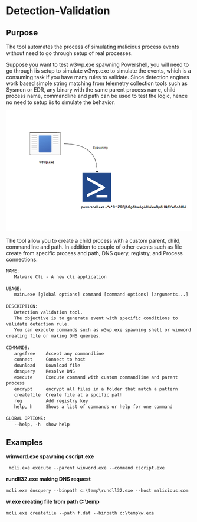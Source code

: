 # Detection-Validation

## Purpose

The tool automates the process of simulating malicious process events without need to go through setup of real processes. 

Suppose you want to test w3wp.exe spawning Powershell, you will need to go through iis setup to simulate w3wp.exe to simulate the events, which is a consuming task if you have many rules to validate. Since detection engines work based simple string matching from telemetry collection tools such as Sysmon or EDR, any binary with the same parent process name, child process name, commandline and path can be used to test the logic, hence no need to setup iis to simulate the behavior. 

![w3wp_powershell.png](img/w3wp_powershell.png)

The tool allow you to create a child process with a custom parent, child, commandline and path. In addition to couple of other events such as file create from specific process and path, DNS query, registry, and Process connections. 

```
NAME:
   Malware Cli - A new cli application

USAGE:
   main.exe [global options] command [command options] [arguments...]

DESCRIPTION:
   Detection validation tool.
   The objective is to generate event with specific conditions to validate detection rule.
   You can execute commands such as w3wp.exe spawning shell or winword creating file or making DNS queries.

COMMANDS:
   argsfree    Accept any commandline
   connect     Connect to host
   download    Download file
   dnsquery    Resolve DNS
   execute     Execute command with custom commandline and parent process
   encrypt     encrypt all files in a folder that match a pattern
   createfile  Create file at a spcific path
   reg         Add registry key
   help, h     Shows a list of commands or help for one command

GLOBAL OPTIONS:
   --help, -h  show help
```

## Examples

**winword.exe spawning cscript.exe**  

```
 mcli.exe execute --parent winword.exe --command cscript.exe
```

**rundll32.exe making DNS request** 

```
mcli.exe dnsquery --binpath c:\temp\rundll32.exe --host malicious.com
```

**w.exe creating file from path C:\temp**  

```
mcli.exe createfile --path f.dat --binpath c:\temp\w.exe
```

 
